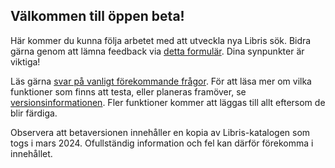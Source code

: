 ## Välkommen till öppen beta!

Här kommer du kunna följa arbetet med att utveckla nya Libris sök. Bidra gärna genom att lämna feedback via [detta formulär](https://survey.kb.se/librisbeta). Dina synpunkter är viktiga!

Läs gärna [svar på vanligt förekommande frågor](https://www.kb.se/samverkan-och-utveckling/libris/fragor-och-svar-om-libris-nya-soktjanst.html). För att läsa mer om vilka funktioner som finns att testa, eller planeras framöver, se [versionsinformationen](/help). Fler funktioner kommer att läggas till allt eftersom de blir färdiga.

Observera att betaversionen innehåller en kopia av Libris-katalogen som togs i mars 2024. Ofullständig information och fel kan därför förekomma i innehållet.
